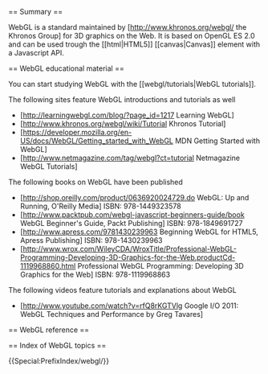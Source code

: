 == Summary ==

WebGL is a standard maintained by [http://www.khronos.org/webgl/ the Khronos Group] for 3D graphics on the Web. It is based on OpenGL ES 2.0 and can be used trough the [[html|HTML5]] [[canvas|Canvas]] element with a Javascript API.

== WebGL educational material ==

You can start studying WebGL with the [[webgl/tutorials|WebGL tutorials]].

The following sites feature WebGL introductions and tutorials as well

* [http://learningwebgl.com/blog/?page_id=1217 Learning WebGL]
* [http://www.khronos.org/webgl/wiki/Tutorial Khronos Tutorial]
* [https://developer.mozilla.org/en-US/docs/WebGL/Getting_started_with_WebGL MDN Getting Started with WebGL]
* [http://www.netmagazine.com/tag/webgl?ct=tutorial Netmagazine WebGL Tutorials]

The following books on WebGL have been published

* [http://shop.oreilly.com/product/0636920024729.do WebGL: Up and Running, O'Reilly Media] ISBN: 978-1449323578
* [http://www.packtpub.com/webgl-javascript-beginners-guide/book WebGL Beginner's Guide, Packt Publishing] ISBN: 978-1849691727
* [http://www.apress.com/9781430239963 Beginning WebGL for HTML5, Apress Publishing] ISBN: 978-1430239963
* [http://www.wrox.com/WileyCDA/WroxTitle/Professional-WebGL-Programming-Developing-3D-Graphics-for-the-Web.productCd-1119968860.html Professional WebGL Programming: Developing 3D Graphics for the Web] ISBN: 978-1119968863

The following videos feature tutorials and explanations about WebGL

* [http://www.youtube.com/watch?v=rfQ8rKGTVlg Google I/O 2011: WebGL Techniques and Performance by Greg Tavares]

== WebGL reference ==

== Index of WebGL topics ==

{{Special:PrefixIndex/webgl/}}